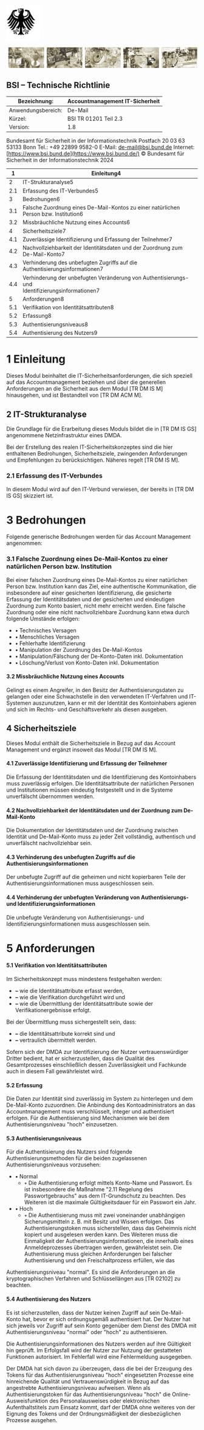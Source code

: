 ![](_page_0_Picture_0.jpeg)

![](_page_0_Picture_2.jpeg)

## BSI – Technische Richtlinie

| Bezeichnung:       | Accountmanagement IT-Sicherheit |
|--------------------|---------------------------------|
| Anwendungsbereich: | De-Mail                         |
| Kürzel:            | BSI TR 01201 Teil 2.3           |
| Version:           | 1.8                             |

Bundesamt für Sicherheit in der Informationstechnik Postfach 20 03 63 53133 Bonn Tel.: +49 22899 9582-0 E-Mail: [de-mail@bsi.bund.de](mailto:de-mail@bsi.bund.de) Internet: [https://www.bsi.bund.de](https://www.bsi.bund.de/) © Bundesamt für Sicherheit in der Informationstechnik 2024

| 1   | Einleitung4                                                                                         |  |
|-----|-----------------------------------------------------------------------------------------------------|--|
| 2   | IT-Strukturanalyse5                                                                                 |  |
| 2.1 | Erfassung des IT-Verbundes5                                                                         |  |
| 3   | Bedrohungen6                                                                                        |  |
| 3.1 | Falsche Zuordnung eines De-Mail-Kontos zu einer natürlichen Person bzw. Institution6                |  |
| 3.2 | Missbräuchliche Nutzung eines Accounts6                                                             |  |
| 4   | Sicherheitsziele7                                                                                   |  |
| 4.1 | Zuverlässige Identifizierung und Erfassung der Teilnehmer7                                          |  |
| 4.2 | Nachvollziehbarkeit der Identitätsdaten und der Zuordnung zum De-Mail-Konto7                        |  |
| 4.3 | Verhinderung des unbefugten Zugriffs auf die Authentisierungsinformationen7                         |  |
| 4.4 | Verhinderung der unbefugten Veränderung von Authentisierungs- und<br>Identifizierungsinformationen7 |  |
| 5   | Anforderungen8                                                                                      |  |
| 5.1 | Verifikation von Identitätsattributen8                                                              |  |
| 5.2 | Erfassung8                                                                                          |  |
| 5.3 | Authentisierungsniveaus8                                                                            |  |
| 5.4 | Authentisierung des Nutzers9                                                                        |  |

# <span id="page-3-0"></span>**1 Einleitung**

Dieses Modul beinhaltet die IT-Sicherheitsanforderungen, die sich speziell auf das Accountmanagement beziehen und über die generellen Anforderungen an die Sicherheit aus dem Modul [TR DM IS M] hinausgehen, und ist Bestandteil von [TR DM ACM M].

## <span id="page-4-0"></span>**2 IT-Strukturanalyse**

Die Grundlage für die Erarbeitung dieses Moduls bildet die in [TR DM IS GS] angenommene Netzinfrastruktur eines DMDA.

Bei der Erstellung des realen IT-Sicherheitskonzeptes sind die hier enthaltenen Bedrohungen, Sicherheitsziele, zwingenden Anforderungen und Empfehlungen zu berücksichtigen. Näheres regelt [TR DM IS M].

### **2.1 Erfassung des IT-Verbundes**

In diesem Modul wird auf den IT-Verbund verwiesen, der bereits in [TR DM IS GS] skizziert ist.

# <span id="page-5-0"></span>**3 Bedrohungen**

Folgende generische Bedrohungen werden für das Account Management angenommen:

### **3.1 Falsche Zuordnung eines De-Mail-Kontos zu einer natürlichen Person bzw. Institution**

Bei einer falschen Zuordnung eines De-Mail-Kontos zu einer natürlichen Person bzw. Institution kann das Ziel, eine authentische Kommunikation, die insbesondere auf einer gesicherten Identifizierung, die gesicherte Erfassung der Identitätsdaten und der gesicherten und eindeutigen Zuordnung zum Konto basiert, nicht mehr erreicht werden. Eine falsche Zuordnung oder eine nicht nachvollziehbare Zuordnung kann etwa durch folgende Umstände erfolgen:

- **•** Technisches Versagen
- **•** Menschliches Versagen
- **•** Fehlerhafte Identifizierung
- **•** Manipulation der Zuordnung des De-Mail-Kontos
- **•** Manipulation/Fälschung der De-Konto-Daten inkl. Dokumentation
- **•** Löschung/Verlust von Konto-Daten inkl. Dokumentation

#### **3.2 Missbräuchliche Nutzung eines Accounts**

Gelingt es einem Angreifer, in den Besitz der Authentisierungsdaten zu gelangen oder eine Schwachstelle in den verwendeten IT-Verfahren und IT-Systemen auszunutzen, kann er mit der Identität des Kontoinhabers agieren und sich im Rechts- und Geschäftsverkehr als diesen ausgeben.

## <span id="page-6-0"></span>**4 Sicherheitsziele**

Dieses Modul enthält die Sicherheitsziele in Bezug auf das Account Management und ergänzt insoweit das Modul [TR DM IS M].

#### **4.1 Zuverlässige Identifizierung und Erfassung der Teilnehmer**

Die Erfassung der Identitätsdaten und die Identifizierung des Kontoinhabers muss zuverlässig erfolgen. Die Identitätsattribute der natürlichen Personen und Institutionen müssen eindeutig festgestellt und in die Systeme unverfälscht übernommen werden.

#### **4.2 Nachvollziehbarkeit der Identitätsdaten und der Zuordnung zum De-Mail-Konto**

Die Dokumentation der Identitätsdaten und der Zuordnung zwischen Identität und De-Mail-Konto muss zu jeder Zeit vollständig, authentisch und unverfälscht nachvollziehbar sein.

#### **4.3 Verhinderung des unbefugten Zugriffs auf die Authentisierungsinformationen**

Der unbefugte Zugriff auf die geheimen und nicht kopierbaren Teile der Authentisierungsinformationen muss ausgeschlossen sein.

#### **4.4 Verhinderung der unbefugten Veränderung von Authentisierungs- und Identifizierungsinformationen**

Die unbefugte Veränderung von Authentisierungs- und Identifizierungsinformationen muss ausgeschlossen sein.

# <span id="page-7-0"></span>**5 Anforderungen**

#### **5.1 Verifikation von Identitätsattributen**

Im Sicherheitskonzept muss mindestens festgehalten werden:

- **–** wie die Identitätsattribute erfasst werden,
- **–** wie die Verifikation durchgeführt wird und
- **–** wie die Übermittlung der Identitätsattribute sowie der Verifikationergebnisse erfolgt.

Bei der Übermittlung muss sichergestellt sein, dass:

- **–** die Identitätsattribute korrekt sind und
- **–** vertraulich übermittelt werden.

Sofern sich der DMDA zur Identifizierung der Nutzer vertrauenswürdiger Dritter bedient, hat er sicherzustellen, dass die Qualität des Gesamtprozesses einschließlich dessen Zuverlässigkeit und Fachkunde auch in diesem Fall gewährleistet wird.

#### **5.2 Erfassung**

Die Daten zur Identität sind zuverlässig im System zu hinterlegen und dem De-Mail-Konto zuzuordnen. Die Anbindung des Kontoadministrators an das Accountmanagement muss verschlüsselt, integer und authentisiert erfolgen. Für die Authentisierung sind Mechanismen wie bei dem Authentisierungsniveau "hoch" einzusetzen.

#### **5.3 Authentisierungsniveaus**

Für die Authentisierung des Nutzers sind folgende Authentisierungsmethoden für die beiden zugelassenen Authentisierungsniveaus vorzusehen:

- **•** Normal
	- **◦** Die Authentisierung erfolgt mittels Konto-Name und Passwort. Es ist insbesondere die Maßnahme "2.11 Regelung des Passwortgebrauchs" aus dem IT-Grundschutz zu beachten. Des Weiteren ist die maximale Gültigkeitsdauer für ein Passwort ein Jahr.
- **•** Hoch
	- **◦** Die Authentisierung muss mit zwei voneinander unabhängigen Sicherungsmitteln z. B. mit Besitz und Wissen erfolgen. Das Authentisierungstoken muss sicherstellen, dass das Geheimnis nicht kopiert und ausgelesen werden kann. Des Weiteren muss die Einmaligkeit der Authentisierungsinformationen, die innerhalb eines Anmeldeprozesses übertragen werden, gewährleistet sein. Die Authentisierung muss gleichen Anforderungen bei falscher Authentisierung und den Freischaltprozess erfüllen, wie das

Authentisierungsniveau "normal". Es sind die Anforderungen an die kryptographischen Verfahren und Schlüssellängen aus [TR 02102] zu beachten.

#### **5.4 Authentisierung des Nutzers**

Es ist sicherzustellen, dass der Nutzer keinen Zugriff auf sein De-Mail-Konto hat, bevor er sich ordnungsgemäß authentisiert hat. Der Nutzer hat sich jeweils vor Zugriff auf sein Konto gegenüber dem Dienst des DMDA mit Authentisierungsniveau "normal" oder "hoch" zu authentisieren.

Die Authentisierungsinformationen des Nutzers werden auf ihre Gültigkeit hin geprüft. Im Erfolgsfall wird der Nutzer zur Nutzung der gestatteten Funktionen autorisiert. Im Fehlerfall wird eine Fehlermeldung ausgegeben.

Der DMDA hat sich davon zu überzeugen, dass die bei der Erzeugung des Tokens für das Authentisierungsniveau "hoch" eingesetzten Prozesse eine hinreichende Qualität und Vertrauenswürdigkeit in Bezug auf das angestrebte Authentisierungsniveau aufweisen. Wenn als Authentisierungstoken für das Authentisierungsniveau "hoch" die Online-Ausweisfunktion des Personalausweises oder elektronischen Aufenthaltstitels zum Einsatz kommt, darf der DMDA ohne weiteres von der Eignung des Tokens und der Ordnungsmäßigkeit der diesbezüglichen Prozesse ausgehen.